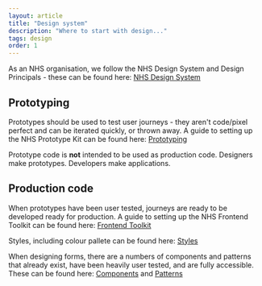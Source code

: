 ```yaml
---
layout: article
title: "Design system"
description: "Where to start with design..."
tags: design
order: 1
---
```

As an NHS organisation, we follow the NHS Design System and Design Principals - these can be found here: [NHS Design System][nhs_designsys]

## Prototyping

Prototypes should be used to test user journeys - they aren't code/pixel perfect and can be iterated quickly, or thrown away. A guide to setting up the NHS Prototype Kit can be found here: [Prototyping][nhs_designsys_prototype]

Prototype code is __not__ intended to be used as production code. Designers make prototypes. Developers make applications.

## Production code

When prototypes have been user tested, journeys are ready to be developed ready for production. A guide to setting up the NHS Frontend Toolkit can be found here: [Frontend Toolkit][nhs_designsys_prod]

Styles, including colour pallete can be found here: [Styles][nhs_designsys_styles]

When designing forms, there are a numbers of components and patterns that already exist, have been heavily user tested, and are fully accessible. These can be found here: [Components][nhs_designsys_components] and [Patterns][nhs_designsys_patterns]


[nhs_designsys]: <https://service-manual.nhs.uk/design-system>
[nhs_designsys_prototype]:<https://service-manual.nhs.uk/design-system/prototyping>
[nhs_designsys_prod]:<https://service-manual.nhs.uk/design-system/production>
[nhs_designsys_styles]: <https://service-manual.nhs.uk/design-system/styles>
[nhs_designsys_components]:<https://service-manual.nhs.uk/design-system/components>
[nhs_designsys_patterns]:<https://service-manual.nhs.uk/design-system/patterns>